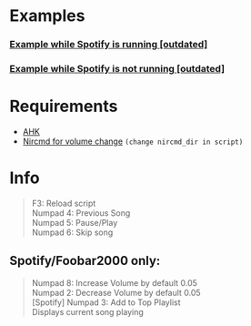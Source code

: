 # Examples
### [Example while Spotify is running [outdated]](https://youtu.be/whSEENEBa6E)

### [Example while Spotify is not running [outdated]](https://youtu.be/H9BHAGh8GXI)

# Requirements
- [AHK](https://www.autohotkey.com/)
- [Nircmd for volume change](http://www.nirsoft.net/utils/nircmd.html)
`(change nircmd_dir in script)`

# Info
> F3: Reload script<br>
> Numpad 4: Previous Song<br>
> Numpad 5: Pause/Play<br>
> Numpad 6: Skip song<br>
## Spotify/Foobar2000 only:
> Numpad 8: Increase Volume by default 0.05<br>
> Numpad 2: Decrease Volume by default 0.05<br>
> [Spotify] Numpad 3: Add to Top Playlist<br>
> Displays current song playing<br>
#
